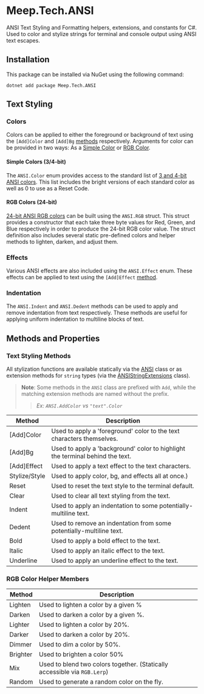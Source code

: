 # Meep.Tech.ANSI
ANSI Text Styling and Formatting helpers, extensions, and constants for C#.
Used to color and stylize strings for terminal and console output using ANSI text escapes.

## Installation
This package can be installed via NuGet using the following command:
```dotnetcli
dotnet add package Meep.Tech.ANSI
```

## Text Styling
### Colors
Colors can be applied to either the foreground or background of text using the `[Add]Color` and `[Add]Bg` [methods](#methods) respectively. Arguments for color can be provided in two ways: As a [Simple Color](#simple-colors) or [RGB Color](#rgb-colors).

#### Simple Colors (3/4-bit)
The `ANSI.Color` enum provides access to the standard list of [3 and 4-bit ANSI colors](https://en.wikipedia.org/wiki/ANSI_escape_code#3-bit_and_4-bit).
This list includes the bright versions of each standard color as well as 0 to use as a Reset Code.

#### RGB Colors (24-bit)
[24-bit ANSI RGB colors](https://en.wikipedia.org/wiki/ANSI_escape_code#24-bit) can be built using the `ANSI.RGB` struct. This struct provides a constructor that each take three byte values for Red, Green, and Blue respectively in order to produce the 24-bit RGB color value. The struct definition also includes several static pre-defined colors and helper methods to lighten, darken, and adjust them.

### Effects
Various ANSI effects are also included using the `ANSI.Effect` enum. These effects can be applied to text using the `[Add]Effect` [method](#methods).

### Indentation
The `ANSI.Indent` and `ANSI.Dedent` methods can be used to apply and remove indentation from text respectively. These methods are useful for applying uniform indentation to multiline blocks of text.

## Methods and Properties
### Text Styling Methods
All stylization functions are available statically via the [ANSI](./src/ANSI.cs "Static Styling Members") class or as extension methods for `string` types (via the [ANSIStringExtensions](./src/Extensions/Strings.cs "String Extensions") class).

> **Note**: Some methods in the `ANSI` class are prefixed with `Add`, while the matching extension methods are named without the prefix.
>
>> *Ex: `ANSI.AddColor` vs `"text".Color`*
>>
| Method        | Description                                                                   |
|---------------|-------------------------------------------------------------------------------|
| [Add]Color    | Used to apply a 'foreground' color to the text characters themselves.         |
| [Add]Bg       | Used to apply a 'background' color to highlight the terminal behind the text. |
| [Add]Effect   | Used to apply a text effect to the text characters.                           |
| Stylize/Style | Used to apply color, bg, and effects all at once.)                            |
| Reset         | Used to reset the text style to the terminal default.                         |
| Clear         | Used to clear all text styling from the text.                                 |
| Indent        | Used to apply an indentation to some potentially-multiline text.              |
| Dedent        | Used to remove an indentation from some potentially-multiline text.           |
| Bold          | Used to apply a bold effect to the text.                                      |
| Italic        | Used to apply an italic effect to the text.                                   |
| Underline     | Used to apply an underline effect to the text.                                |

### RGB Color Helper Members
| Method   | Description                                                               |
|----------|---------------------------------------------------------------------------|
| Lighten  | Used to lighten a color by a given %                                      |
| Darken   | Used to darken a color by a given %.                                      |
| Lighter  | Used to lighten a color by 20%.                                           |
| Darker   | Used to darken a color by 20%.                                            |
| Dimmer   | Used to dim a color by 50%.                                               |
| Brighter | Used to brighten a color 50%                                              |
| Mix      | Used to blend two colors together. (Statically accessible via `RGB.Lerp`) |
| Random   | Used to generate a random color on the fly.                               |
